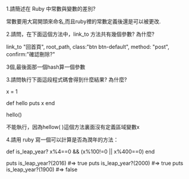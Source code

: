 1.請簡述在 Ruby 中常數與變數的差別?
 
常數要用大寫開頭來命名,而且ruby裡的常數定義後還是可以被更改.

2.請問，在下面這個方法中，link_to 方法共有幾個參數? 為什麼?

link_to "回首頁", root_path, class:"btn btn-default", method: "post", confirm:"確認刪除?"

3個,最後面那一個hash算一個參數

3.請問執行下面這段程式碼會得到什麼結果? 為什麼?

x = 1

def hello
  puts x
end

hello()

不能執行，因為hellow( )這個方法裏面沒有定義區域變數x

4.請用 ruby 寫一個可以計算是否為潤年的方法：

def is_leap_year?
  x%4==0  &&  (x%100!=0 || x%400==0) 
end

puts is_leap_year?(2016)  #=> true
puts is_leap_year?(2000)  #=> true
puts is_leap_year?(1900)  #=> false
